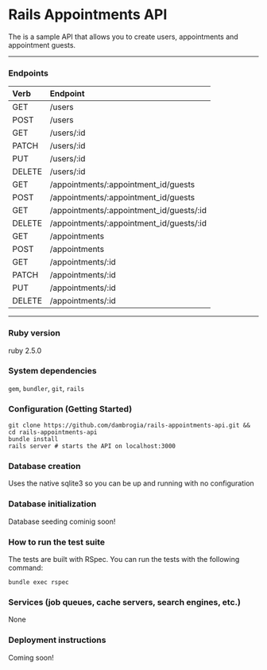 # Rails Appointments API

The is a sample API that allows you to create users, appointments and appointment guests.
_____

### Endpoints

| Verb  | Endpoint                                      |
|:------|:----------------------------------------------|
| GET   | /users                                        |
| POST  | /users                                        |
| GET   | /users/:id                                    |
| PATCH | /users/:id                                    |
| PUT   | /users/:id                                    |
| DELETE| /users/:id                                    |
| GET   | /appointments/:appointment_id/guests          |
| POST  | /appointments/:appointment_id/guests          |
| GET   | /appointments/:appointment_id/guests/:id      |
| DELETE| /appointments/:appointment_id/guests/:id      |
| GET   | /appointments                                 |
| POST  | /appointments                                 |
| GET   | /appointments/:id                             |
| PATCH | /appointments/:id                             |
| PUT   | /appointments/:id                             |
| DELETE| /appointments/:id                             |

____

### Ruby version
ruby 2.5.0

### System dependencies
`gem`, `bundler`, `git`, `rails`

### Configuration (Getting Started)
    
    git clone https://github.com/dambrogia/rails-appointments-api.git && cd rails-appointments-api
    bundle install
    rails server # starts the API on localhost:3000

### Database creation
Uses the native sqlite3 so you can be up and running with no configuration

### Database initialization
Database seeding cominig soon!

### How to run the test suite
The tests are built with RSpec. You can run the tests with the following command:

    bundle exec rspec

### Services (job queues, cache servers, search engines, etc.)
None

### Deployment instructions
Coming soon!
